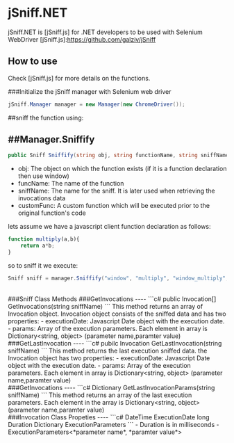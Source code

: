 # jSniff.NET

jSniff.NET is [jSniff.js] for .NET developers to be used with Selenium WebDriver
[jSniff.js]:https://github.com/galziv/jSniff

## How to use

Check [jSniff.js] for more details on the functions.
<br/>

###Initialize the jSniff manager with Selenium web driver

```c#
jSniff.Manager manager = new Manager(new ChromeDriver());
```

##sniff the function using:

##Manager.Sniffify
----
```c#
public Sniff Sniffify(string obj, string functionName, string sniffName, string customFunc = "")
```

 - obj: The object on which the function exists (if it is a function declaration then use window)
 - funcName: The name of the function
 - sniffName: The name for the sniff. It is later used when retrieving the invocations data
 - customFunc: A custom function which will be executed prior to the original function's code

lets assume we have a javascript client function declaration as follows:
```js
function multiply(a,b){
    return a*b;
}
```

so to sniff it we execute:
```c#
Sniff sniff = manager.Sniffify("window", "multiply", "window_multiply", "function() { console.log('log from custom function');}");
```

<br />
###Sniff Class Methods
###GetInvocations
----
```c#
public Invocation[] GetInvocations(string sniffName)
```
This method returns an array of Invocation object. Invocation object consists of the sniffed data and has two properties:
 - executionDate: Javascript Date object with the execution date.
  - params: Array of the execution parameters. Each element in array is Dictionary&lt;string, object&gt; (parameter name,paramter value)

<br />
###GetLastInvocation
----
```c#
pubilc Invocation GetLastInvocation(string sniffName)
```
This method returns the last execution sniffed data. the Invocation object has two properties:
 - executionDate: Javascript Date object with the execution date.
 - params: Array of the execution parameters. Each element in array is Dictionary&lt;string, object&gt; (parameter name,paramter value)

<br />
###GetInvocations
----
```c#
Dictionary<string, object> GetLastInvocationParams(string sniffName)
```
This method returns an array of the last execution parameters. Each element in the array is Dictionary&lt;string, object&gt; (parameter name,paramter value)


<br />
###Invocation Class Propeties
----
```c#
DateTime ExecutionDate
long Duration
Dictionary<string, object> ExecutionParameters
```
- Duration is in milliseconds
- ExecutionParameters<*parameter name*, *paramter value*>
